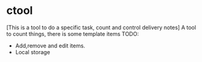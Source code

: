 # ctool
[This is a tool to do a specific task, count and control delivery notes]
A tool to count things, there is some template items 
TODO: 
- Add,remove and edit items.
- Local storage
